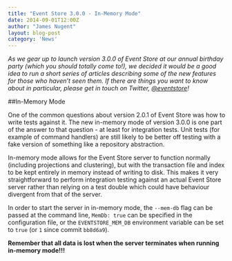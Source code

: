 ```yaml
---
title: "Event Store 3.0.0 - In-Memory Mode"
date: 2014-09-01T12:00Z
author: "James Nugent"
layout: blog-post
category: 'News'
---
```


*As we gear up to launch version 3.0.0 of Event Store at our annual birthday party (which you should totally come to!), we decided it would be a good idea to run a short series of articles describing some of the new features for those who haven’t seen them. If there are things you want to know about in particular, please get in touch on Twitter, [@eventstore](https://twitter.com/eventstore)!*

##In-Memory Mode

One of the common questions about version 2.0.1 of Event Store was how to write tests against it. The new in-memory mode of version 3.0.0 is one part of the answer to that question - at least for integration tests. Unit tests (for example of command handlers) are still likely to be better off testing with a fake version of something like a repository abstraction.

In-memory mode allows for the Event Store server to function normally (including projections and clustering), but with the transaction file and index to be kept entirely in memory instead of writing to disk. This makes it very straightforward to perform integration testing against an actual Event Store server rather than relying on a test double which could have behaviour divergent from that of the server.

In order to start the server in in-memory mode, the `--mem-db` flag can be passed at the command line, `MemDb: true` can be specified in the configuration file, or the `EVENTSTORE_MEM_DB` environment variable can be set to `true` (or `1` since commit `bb8d6a9`).

**Remember that all data is lost when the server terminates when running in-memory mode!!!**

